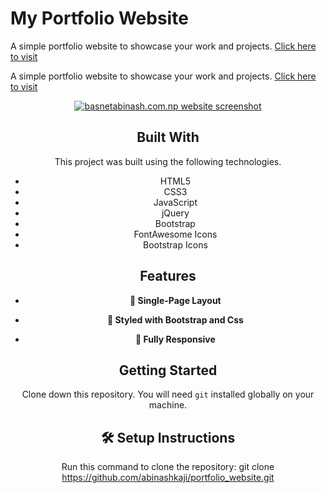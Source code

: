 
# My Portfolio Website

A simple portfolio website to showcase your work and projects. <a href="https://https://www.basnetabinash.com.np" target="_blank">Click here to visit</a>

A simple portfolio website to showcase your work and projects. <a href="www.basnetabinash.com.np" target="_blank">Click here to visit</a>
<div align="center">
  <a href="https://https://www.basnetabinash.com.np" target="_blank"><img alt="basnetabinash.com.np website screenshot" src="./screenshots/Portfolio-Websites.png" /></a>

## **Built With**

This project was built using the following technologies.

- HTML5
- CSS3
- JavaScript
- jQuery
- Bootstrap
- FontAwesome Icons
- Bootstrap Icons

## **Features**

- **📖 Single-Page Layout**

- **🎨 Styled with Bootstrap and Css**

- **📱 Fully Responsive**

## **Getting Started**

Clone down this repository. You will need `git` installed globally on your machine.

## 🛠 Setup Instructions

Run this command to clone the repository: 
    git clone https://github.com/abinashkaji/portfolio_website.git
